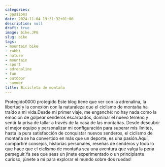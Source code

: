 ```yaml
---
categories:
- passions
date: 2024-11-04 19:31:32+01:00
description: null
draft: true
image: bike.JPG
slug: bike
tags:
- mountain bike
- rabbi
- nature
- mountain
- sport
- adrenaline
- fun
- outdoor
- summer
title: Bicicleta de montaña
---
```


<!-- hash: 3473ff7aad2f -->
Protegido0000 protegido
Este blog tiene que ver con la adrenalina, la libertad y la conexión con la naturaleza que el ciclismo de montaña ha traído a mi vida.Desde mi primer viaje, me enganché: no hay nada como la emoción de golpear senderos escarpados, dominar el nuevo terreno y sentir la prisa de tallar a través de la casa de las montañas.
Desde descubrir el mejor equipo y personalizar mi configuración para superar mis límites, hasta la pura satisfacción de conquistar nuevos senderos, el ciclismo de montaña se ha convertido en más que un deporte, es una pasión.Aquí, compartiré consejos, historias personales, reseñas de senderos y todo lo que hace que el ciclismo de montaña sea una aventura que valga la pena perseguir.Ya sea que seas un jinete experimentado o un principiante curioso, ¡únete a mí para explorar el mundo sobre dos ruedas!